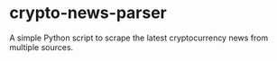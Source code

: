 # crypto-news-parser
A simple Python script to scrape the latest cryptocurrency news from multiple sources.
